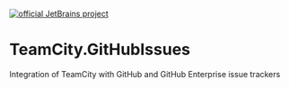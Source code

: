 
[![official JetBrains project](https://jb.gg/badges/official-flat-square.svg)](https://confluence.jetbrains.com/display/ALL/JetBrains+on+GitHub)

TeamCity.GitHubIssues
========================

Integration of TeamCity with GitHub and GitHub Enterprise issue trackers
